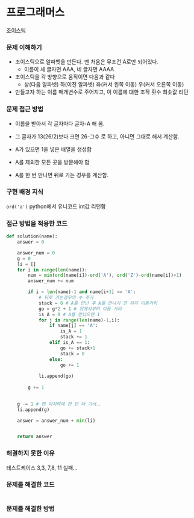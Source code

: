 # 프로그래머스
[조이스틱](https://programmers.co.kr/learn/courses/30/lessons/42860)

### 문제 이해하기
- 조이스틱으로 알파벳을 만든다. 맨 처음은 무조건 A로만 되어있다.
  - 이름이 세 글자면 AAA, 네 글자면 AAAA
- 조이스틱을 각 방향으로 움직이면 다음과 같다
  - 상(다음 알파벳) 하(이전 알파벳) 좌(커서 왼쪽 이동) 우(커서 오른쪽 이동)
- 만들고자 하는 이름 매개변수로 주어지고, 이 이름에 대한 조작 횟수 최솟값 리턴

### 문제 접근 방법
- 이름을 받아서 각 글자마다 글자-A 해 봄.
- 그 글자가 13(26/2)보다 크면 26-그수 로 하고, 아니면 그대로 해서 계산함.

- A가 있으면 1을 넣은 배열을 생성함
- A를 제외한 모든 곳을 방문해야 함
- A를 한 번 만나면 뒤로 가는 경우를 계산함.

### 구현 배경 지식
`ord('a')` python에서 유니코드 int값 리턴함

### 접근 방법을 적용한 코드
```python
def solution(name):
    answer = 0

    answer_num = 0
    g = 0
    li = []
    for i in range(len(name)):
        num = min(ord(name[i])-ord('A'), ord('Z')-ord(name[i])+1)
        answer_num += num

        if i < len(name)-1 and name[i+1] == 'A':
            # 뒤로 가는경우의 수 추가
            stack = 0 # A를 만난 후 A를 만나기 전 까지 이동거리
            go = g*2 + 1 # 뒤에서부터 이동 거리
            is_A = 0 # A를 만났으면 1
            for j in range(len(name)-1,i):
                if name[j] == 'A':
                    is_A = 1
                    stack += 1
                elif is_A == 1:
                    go += stack+1
                    stack = 0
                else:
                    go += 1
            
            li.append(go)
        
        g += 1
    

    g -= 1 # 맨 마지막에 한 번 더 가서..
    li.append(g)

    answer = answer_num + min(li)


    return answer
```
### 해결하지 못한 이유
테스트케이스 3,3, 7,8, 11 실패...

### 문제를 해결한 코드
```

```

### 문제를 해결한 방법
